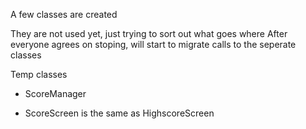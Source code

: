 A few classes are created 

They are not used yet, just trying to sort out what goes where
After everyone agrees on stoping, will start to migrate calls to the seperate classes



Temp classes 
- ScoreManager



- ScoreScreen is the same as HighscoreScreen

